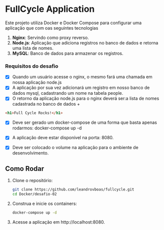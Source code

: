 # FullCycle Application

Este projeto utiliza Docker e Docker Compose para configurar uma aplicação que com oas seguintes tecnologias

1. **Nginx**: Servindo como proxy reverso.
2. **Node.js**: Aplicação que adiciona registros no banco de dados e retorna uma lista de nomes.
3. **MySQL**: Banco de dados para armazenar os registros.

### Requisitos do desafio

- [x] Quando um usuário acesse o nginx, o mesmo fará uma chamada em nossa aplicação node.js
- [x] A aplicação por sua vez adicionará um registro em nosso banco de dados mysql, cadastrando um nome na tabela people.
- [x] O retorno da aplicação node.js para o nginx deverá ser:a lista de nomes cadastrada no banco de dados + 
```html
<h1>Full Cycle Rocks!</h1>
```
- [x] Deve ser gerado um docker-compose de uma forma que basta apenas rodarmos: docker-compose up -d
- [x] A aplicação deve estar disponível na porta: 8080.
- [x] Deve ser colocado o volume na aplicação para o ambiente de desenvolvimento. 


## Como Rodar

1. Clone o repositório:

   ```sh
   git clone https://github.com/leandrovboas/fullcycle.git
   cd Docker/desafio-02
   
2. Construa e inicie os containers:
     ```sh
    docker-compose up -d
   
4. Acesse a aplicação em http://localhost:8080.

